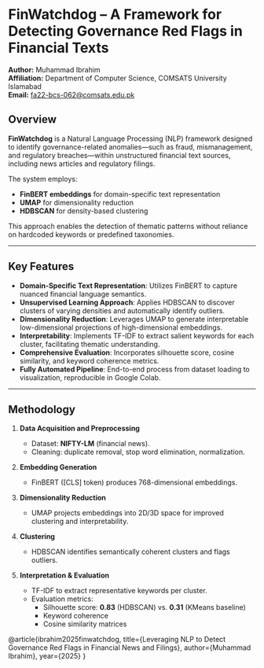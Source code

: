 # FinWatchdog – A Framework for Detecting Governance Red Flags in Financial Texts  

**Author:** Muhammad Ibrahim  
**Affiliation:** Department of Computer Science, COMSATS University Islamabad  
**Email:** fa22-bcs-062@comsats.edu.pk  

## Overview  
**FinWatchdog** is a Natural Language Processing (NLP) framework designed to identify governance-related anomalies—such as fraud, mismanagement, and regulatory breaches—within unstructured financial text sources, including news articles and regulatory filings.  

The system employs:  
- **FinBERT embeddings** for domain-specific text representation  
- **UMAP** for dimensionality reduction  
- **HDBSCAN** for density-based clustering  

This approach enables the detection of thematic patterns without reliance on hardcoded keywords or predefined taxonomies.  

---

## Key Features  
- **Domain-Specific Text Representation**: Utilizes FinBERT to capture nuanced financial language semantics.  
- **Unsupervised Learning Approach**: Applies HDBSCAN to discover clusters of varying densities and automatically identify outliers.  
- **Dimensionality Reduction**: Leverages UMAP to generate interpretable low-dimensional projections of high-dimensional embeddings.  
- **Interpretability**: Implements TF-IDF to extract salient keywords for each cluster, facilitating thematic understanding.  
- **Comprehensive Evaluation**: Incorporates silhouette score, cosine similarity, and keyword coherence metrics.  
- **Fully Automated Pipeline**: End-to-end process from dataset loading to visualization, reproducible in Google Colab.  

---

## Methodology  
1. **Data Acquisition and Preprocessing**  
   - Dataset: **NIFTY-LM** (financial news).  
   - Cleaning: duplicate removal, stop word elimination, normalization.  

2. **Embedding Generation**  
   - FinBERT ([CLS] token) produces 768-dimensional embeddings.  

3. **Dimensionality Reduction**  
   - UMAP projects embeddings into 2D/3D space for improved clustering and interpretability.  

4. **Clustering**  
   - HDBSCAN identifies semantically coherent clusters and flags outliers.  

5. **Interpretation & Evaluation**  
   - TF-IDF to extract representative keywords per cluster.  
   - Evaluation metrics:  
     - Silhouette score: **0.83** (HDBSCAN) vs. **0.31** (KMeans baseline)  
     - Keyword coherence  
     - Cosine similarity matrices  

@article{ibrahim2025finwatchdog,
  title={Leveraging NLP to Detect Governance Red Flags in Financial News and Filings},
  author={Muhammad Ibrahim},
  year={2025}
}
